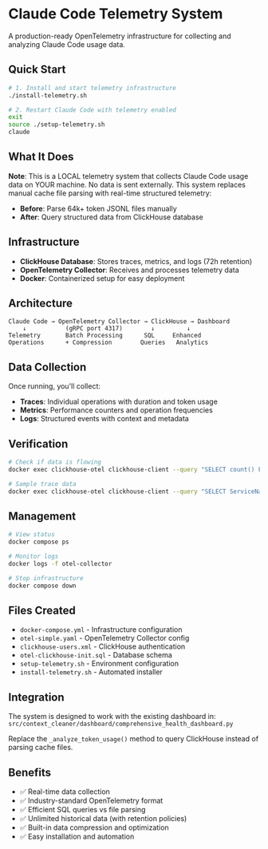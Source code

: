 # Claude Code Telemetry System

A production-ready OpenTelemetry infrastructure for collecting and analyzing Claude Code usage data.

## Quick Start

```bash
# 1. Install and start telemetry infrastructure
./install-telemetry.sh

# 2. Restart Claude Code with telemetry enabled
exit
source ./setup-telemetry.sh  
claude
```

## What It Does

**Note**: This is a LOCAL telemetry system that collects Claude Code usage data on YOUR machine. No data is sent externally. This system replaces manual cache file parsing with real-time structured telemetry:

- **Before**: Parse 64k+ token JSONL files manually
- **After**: Query structured data from ClickHouse database

## Infrastructure

- **ClickHouse Database**: Stores traces, metrics, and logs (72h retention)
- **OpenTelemetry Collector**: Receives and processes telemetry data
- **Docker**: Containerized setup for easy deployment

## Architecture

```
Claude Code → OpenTelemetry Collector → ClickHouse → Dashboard
    ↓           (gRPC port 4317)        ↓         ↓
Telemetry       Batch Processing      SQL     Enhanced
Operations      + Compression        Queries   Analytics
```

## Data Collection

Once running, you'll collect:

- **Traces**: Individual operations with duration and token usage
- **Metrics**: Performance counters and operation frequencies  
- **Logs**: Structured events with context and metadata

## Verification

```bash
# Check if data is flowing
docker exec clickhouse-otel clickhouse-client --query "SELECT count() FROM otel.otel_traces"

# Sample trace data  
docker exec clickhouse-otel clickhouse-client --query "SELECT ServiceName, SpanName, Duration FROM otel.otel_traces LIMIT 5"
```

## Management

```bash
# View status
docker compose ps

# Monitor logs
docker logs -f otel-collector

# Stop infrastructure
docker compose down
```

## Files Created

- `docker-compose.yml` - Infrastructure configuration
- `otel-simple.yaml` - OpenTelemetry Collector config
- `clickhouse-users.xml` - ClickHouse authentication
- `otel-clickhouse-init.sql` - Database schema
- `setup-telemetry.sh` - Environment configuration
- `install-telemetry.sh` - Automated installer

## Integration

The system is designed to work with the existing dashboard in:
`src/context_cleaner/dashboard/comprehensive_health_dashboard.py`

Replace the `_analyze_token_usage()` method to query ClickHouse instead of parsing cache files.

## Benefits

- ✅ Real-time data collection
- ✅ Industry-standard OpenTelemetry format
- ✅ Efficient SQL queries vs file parsing
- ✅ Unlimited historical data (with retention policies)
- ✅ Built-in data compression and optimization
- ✅ Easy installation and automation